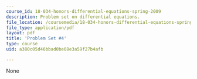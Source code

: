 ```yaml
---
course_id: 18-034-honors-differential-equations-spring-2009
description: Problem set on differential equations.
file_location: /coursemedia/18-034-honors-differential-equations-spring-2009/a380c05d46bbad0be08e3a59f27b4afb_MIT18_034s09_pset04.pdf
file_type: application/pdf
layout: pdf
title: 'Problem Set #4'
type: course
uid: a380c05d46bbad0be08e3a59f27b4afb

---
```

None
